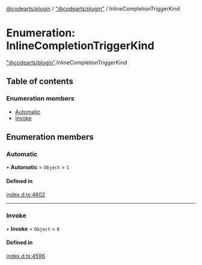 [@codearts/plugin](../README.md) / ["@codearts/plugin"](../modules/_codearts_plugin_.md) / InlineCompletionTriggerKind

# Enumeration: InlineCompletionTriggerKind

["@codearts/plugin"](../modules/_codearts_plugin_.md).InlineCompletionTriggerKind

## Table of contents

### Enumeration members

- [Automatic](codearts_plugin_.InlineCompletionTriggerKind.md#automatic)
- [Invoke](codearts_plugin_.InlineCompletionTriggerKind.md#invoke)

## Enumeration members

### Automatic

• **Automatic** = `Object` = `1`

#### Defined in

[index.d.ts:4602](https://github.com/huaweicloud/cloudide-plugin-api/blob/a4193a8/index.d.ts#L4602)

___

### Invoke

• **Invoke** = `Object` = `0`

#### Defined in

[index.d.ts:4596](https://github.com/huaweicloud/cloudide-plugin-api/blob/a4193a8/index.d.ts#L4596)

